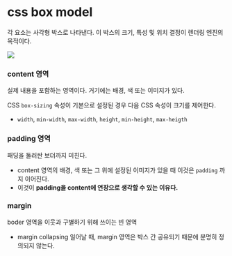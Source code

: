 # css box model

각 요소는 사각형 박스로 나타낸다. 이 박스의 크기, 특성 및 위치 결정이 렌더링 엔진의 목적이다.

<img src = "https://mdn.mozillademos.org/files/8685/boxmodel-(3).png">

### content 영역
실제 내용을 포함하는 영역이다. 거기에는 배경, 색 또는 이미지가 있다.

CSS `box-sizing` 속성이 기본으로 설정된 경우 다음 CSS 속성이 크기를 제어한다.
- `width`, `min-width`, `max-width`, `height`, `min-height`, `max-heigth`

### padding 영역
패딩을 둘러싼 보더까지 미친다.
- content 영역의 배경, 색 또는 그 위에 설정된 이미지가 있을 때 이것은 `padding` 까지 이어진다.
- 이것이 **padding을 content에 연장으로 생각할 수 있는 이유다.**

### margin
boder 영역을 이웃과 구별하기 위해 쓰이는 빈 영역
- margin collapsing 일어날 때, margin 영역은 박스 간 공유되기 때문에 분명히 정의되지 않는다. 
